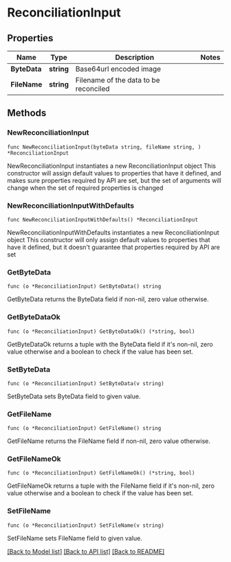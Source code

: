 # ReconciliationInput

## Properties

Name | Type | Description | Notes
------------ | ------------- | ------------- | -------------
**ByteData** | **string** | Base64url encoded image | 
**FileName** | **string** | Filename of the data to be reconciled | 

## Methods

### NewReconciliationInput

`func NewReconciliationInput(byteData string, fileName string, ) *ReconciliationInput`

NewReconciliationInput instantiates a new ReconciliationInput object
This constructor will assign default values to properties that have it defined,
and makes sure properties required by API are set, but the set of arguments
will change when the set of required properties is changed

### NewReconciliationInputWithDefaults

`func NewReconciliationInputWithDefaults() *ReconciliationInput`

NewReconciliationInputWithDefaults instantiates a new ReconciliationInput object
This constructor will only assign default values to properties that have it defined,
but it doesn't guarantee that properties required by API are set

### GetByteData

`func (o *ReconciliationInput) GetByteData() string`

GetByteData returns the ByteData field if non-nil, zero value otherwise.

### GetByteDataOk

`func (o *ReconciliationInput) GetByteDataOk() (*string, bool)`

GetByteDataOk returns a tuple with the ByteData field if it's non-nil, zero value otherwise
and a boolean to check if the value has been set.

### SetByteData

`func (o *ReconciliationInput) SetByteData(v string)`

SetByteData sets ByteData field to given value.


### GetFileName

`func (o *ReconciliationInput) GetFileName() string`

GetFileName returns the FileName field if non-nil, zero value otherwise.

### GetFileNameOk

`func (o *ReconciliationInput) GetFileNameOk() (*string, bool)`

GetFileNameOk returns a tuple with the FileName field if it's non-nil, zero value otherwise
and a boolean to check if the value has been set.

### SetFileName

`func (o *ReconciliationInput) SetFileName(v string)`

SetFileName sets FileName field to given value.



[[Back to Model list]](../README.md#documentation-for-models) [[Back to API list]](../README.md#documentation-for-api-endpoints) [[Back to README]](../README.md)


